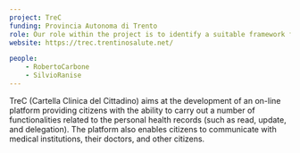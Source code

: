 ```yaml
---
project: TreC
funding: Provincia Autonoma di Trento
role: Our role within the project is to identify a suitable framework for the specification and enforcement of the security policies of TreC.
website: https://trec.trentinosalute.net/

people:
    - RobertoCarbone
    - SilvioRanise
---
```


TreC (Cartella Clinica del Cittadino) aims at the development of an on-line platform providing citizens with the ability to carry out a number of functionalities related to the personal health records (such as read, update, and delegation). The platform also enables citizens to communicate with medical institutions, their doctors, and other citizens.
